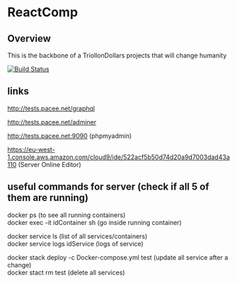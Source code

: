 # ReactComp

## Overview
This is the backbone of a TriollonDollars projects that will change humanity

[![Build Status](https://dev.azure.com/mupacif0344/ReactComp/_apis/build/status/mupacif.ReactCompany%20(1)?branchName=master)](https://dev.azure.com/mupacif0344/ReactComp/_build/latest?definitionId=4&branchName=master)


## links 

http://tests.pacee.net/graphql 

http://tests.pacee.net/adminer

http://tests.pacee.net:9090 (phpmyadmin)

https://eu-west-1.console.aws.amazon.com/cloud9/ide/522acf5b50d74d20a9d7003dad43a110  (Server Online Editor)


## useful commands for server (check if all 5 of them are running)

docker ps (to see all running containers)  
docker exec -it idContainer sh (go inside running container)

docker service ls (list of all services/containers)  
docker service logs idService (logs of service)


docker stack deploy -c Docker-compose.yml test (update all service after a change)  
docker stact rm test (delete all services)